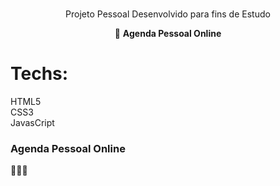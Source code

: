 <br />
<p align="center">
<p align="center">Projeto Pessoal Desenvolvido para fins de Estudo</p>
<p align="center">🚀 <b>Agenda Pessoal Online</b></p>

# Techs: 
HTML5<br>
CSS3<br>
JavasCript

### Agenda Pessoal Online
🙋🏻‍♂️

